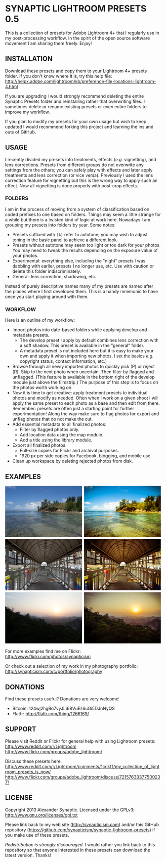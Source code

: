 # SYNAPTIC LIGHTROOM PRESETS 0.5

This is a collection of presets for Adobe Lightroom 4+ that I regularly use in my post-processing workflow. In the spirit of the open source software movement I am sharing them freely. Enjoy!

## INSTALLATION

Download these presets and copy them to your Lightroom 4+ presets folder. If you don't know where it is, try this help file:
http://helpx.adobe.com/lightroom/kb/preference-file-locations-lightroom-4.html

If you are upgrading I would strongly recommend deleting the entire Synaptic Presets folder and reinstalling rather that overwriting files. I sometimes delete or rename existing presets or even entire folders to improve my workflow.

If you plan to modify my presets for your own usage but wish to keep updated I would recommend forking this project and learning the ins and outs of GitHub.

## USAGE

I recently divided my presets into treatments, effects (*e.g.* vignetting), and lens corrections. Presets from different groups do not overwrite any settings from the others; you can safely play with effects and later apply treatments and lens correction (or vice versa). Previously I used the lens correction feature for vignetting but this is the wrong way to apply such an effect. Now all vignetting is done properly with post-crop effects.

### FOLDERS

I am in the process of moving from a system of classification based on coded prefixes to one based on folders. Things may seem a little strange for a while but there is a twisted kind of logic at work here. Nowadays I am grouping my presets into folders by year. Some notes:

* Presets suffixed with `(A)` refer to autotone; you may wish to adjust toning in the basic panel to achieve a different look.
* Presets without autotone may seem too light or too dark for your photos. You may need to tweak the results depending on the exposure value of your photos.
* Experimental: everything else, including the "night" presets I was dabbling with earlier, presets I no longer use, etc. Use with caution or delete this folder indiscriminately.
* General: lens correction, shadowing, etc.

Instead of purely descriptive names many of my presets are named after the places where I first developed them. This is a handy mnemonic to have once you start playing around with them.

### WORKFLOW

Here is an outline of my workflow:

* Import photos into date-based folders while applying develop and metadata presets.
    * The develop preset I apply by default combines lens correction with a soft shadow. This preset is available in the "general" folder.
    * A metadata preset is not included here but it is easy to make your own and apply it when importing new photos. I set the basics *e.g.* copyright status, contact information, etc.)
* Browse through all newly imported photos to quickly pick (P) or reject (R). Skip to the next photo when uncertain. Then filter by flagged and unflagged. (This feature is available in the bottom right of the develop module just above the filmstrip.) The purpose of this step is to focus on the photos worth working on.
* Now it is time to get creative: apply treatment presets to individual photos and modify as needed. Often when I work on a given shoot I will apply the same preset to each photo as a base and then edit from there. Remember: presets are often just a starting point for further experimentation! Along the way make sure to flag photos for export and unflag photos that do not make the cut.
* Add essential metadata to all finalized photos:
    * Filter by flagged photos only.
    * Add location data using the map module.
    * Add a title using the library module.
* Export all finalized photos.
    * Full-size copies for Flickr and archival purposes.
    * 1920 px per side copies for Facebook, blogging, and mobile use.
* Clean up workspace by deleting rejected photos from disk.

## EXAMPLES

![Synaptic Lightroom Presets Example 1](/example1.png "Synaptic Lightroom Presets Example 1")

For more examples find me on Flickr:
http://www.flickr.com/photos/synapticism

Or check out a selection of my work in my photography portfolio:
http://synapticism.com/c/portfolio/photography

## DONATIONS

Find these presets useful? Donations are very welcome!

* Bitcoin: 124wj2hgRo7vyJLi68VuEz6uGi5DJnNyQS
* Flattr: http://flattr.com/thing/1266169/

## SUPPORT

Please visit Reddit or Flickr for general help with using Lightroom presets:
http://www.reddit.com/r/Lightroom
http://www.flickr.com/groups/adobe_lightroom/

Discuss these presets here:
http://www.reddit.com/r/Lightroom/comments/1cnkf1/my_collection_of_lightroom_presets_is_now/
http://www.flickr.com/groups/adobe_lightroom/discuss/72157633377500237/

## LICENSE

Copyright 2013 Alexander Synaptic. Licensed under the GPLv3: http://www.gnu.org/licenses/gpl.txt

Please link back to my web site (http://synapticism.com) and/or this GitHub repository (https://github.com/synapticism/synaptic-lightroom-presets) if you make use of these presets.

*Redistribution is strongly discouraged.* I would rather you link back to this repository so that anyone interested in these presets can download the latest version. Thanks!